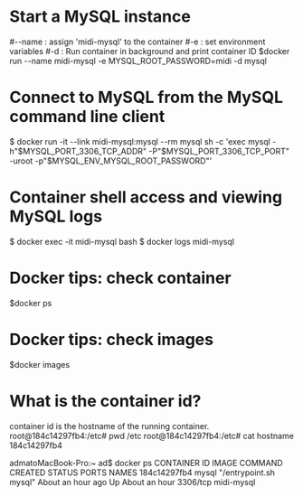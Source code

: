Start a MySQL instance
====
#--name : assign 'midi-mysql' to the container
#-e : set environment variables
#-d : Run container in background and print container ID
$docker run --name midi-mysql -e MYSQL_ROOT_PASSWORD=midi -d mysql

Connect to MySQL from the MySQL command line client
========
$ docker run -it --link midi-mysql:mysql --rm mysql sh -c 'exec mysql -h"$MYSQL_PORT_3306_TCP_ADDR" -P"$MYSQL_PORT_3306_TCP_PORT" -uroot -p"$MYSQL_ENV_MYSQL_ROOT_PASSWORD"'


Container shell access and viewing MySQL logs
========
$ docker exec -it midi-mysql bash
$ docker logs midi-mysql

Docker tips: check container
======
$docker ps

Docker tips: check images
========
$docker images


What is the container id?
========
container id is the hostname of the running container.
root@184c14297fb4:/etc# pwd
/etc
root@184c14297fb4:/etc# cat hostname
184c14297fb4

admatoMacBook-Pro:~ ad$ docker ps
CONTAINER ID        IMAGE               COMMAND                  CREATED             STATUS              PORTS               NAMES
184c14297fb4        mysql               "/entrypoint.sh mysql"   About an hour ago   Up About an hour    3306/tcp            midi-mysql
